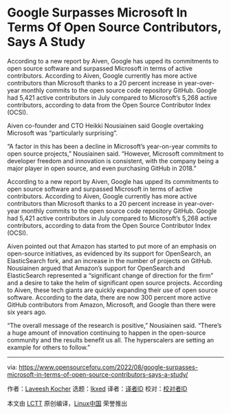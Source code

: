 [#]: subject: "Google Surpasses Microsoft In Terms Of Open Source Contributors, Says A Study"
[#]: via: "https://www.opensourceforu.com/2022/08/google-surpasses-microsoft-in-terms-of-open-source-contributors-says-a-study/"
[#]: author: "Laveesh Kocher https://www.opensourceforu.com/author/laveesh-kocher/"
[#]: collector: "lkxed"
[#]: translator: " "
[#]: reviewer: " "
[#]: publisher: " "
[#]: url: " "

Google Surpasses Microsoft In Terms Of Open Source Contributors, Says A Study
======
According to a new report by Aiven, Google has upped its commitments to open source software and surpassed Microsoft in terms of active contributors. According to Aiven, Google currently has more active contributors than Microsoft thanks to a 20 percent increase in year-over-year monthly commits to the open source code repository GitHub. Google had 5,421 active contributors in July compared to Microsoft’s 5,268 active contributors, according to data from the Open Source Contributor Index (OCSI).

Aiven co-founder and CTO Heikki Nousiainen said Google overtaking Microsoft was “particularly surprising”.

“A factor in this has been a decline in Microsoft’s year-on-year commits to open source projects,” Nousiainen said. “However, Microsoft commitment to developer freedom and innovation is consistent, with the company being a major player in open source, and even purchasing GitHub in 2018.”

According to a new report by Aiven, Google has upped its commitments to open source software and surpassed Microsoft in terms of active contributors. According to Aiven, Google currently has more active contributors than Microsoft thanks to a 20 percent increase in year-over-year monthly commits to the open source code repository GitHub. Google had 5,421 active contributors in July compared to Microsoft’s 5,268 active contributors, according to data from the Open Source Contributor Index (OCSI).

Aiven pointed out that Amazon has started to put more of an emphasis on open-source initiatives, as evidenced by its support for OpenSearch, an ElasticSearch fork, and an increase in the number of projects on GitHub. Nousiainen argued that Amazon’s support for OpenSearch and ElasticSearch represented a “significant change of direction for the firm” and a desire to take the helm of significant open source projects. According to Aiven, these tech giants are quickly expanding their use of open source software. According to the data, there are now 300 percent more active GitHub contributors from Amazon, Microsoft, and Google than there were six years ago.

“The overall message of the research is positive,” Nousiainen said. “There’s a huge amount of innovation continuing to happen in the open-source community and the results benefit us all. The hyperscalers are setting an example for others to follow.”

--------------------------------------------------------------------------------

via: https://www.opensourceforu.com/2022/08/google-surpasses-microsoft-in-terms-of-open-source-contributors-says-a-study/

作者：[Laveesh Kocher][a]
选题：[lkxed][b]
译者：[译者ID](https://github.com/译者ID)
校对：[校对者ID](https://github.com/校对者ID)

本文由 [LCTT](https://github.com/LCTT/TranslateProject) 原创编译，[Linux中国](https://linux.cn/) 荣誉推出

[a]: https://www.opensourceforu.com/author/laveesh-kocher/
[b]: https://github.com/lkxed
